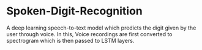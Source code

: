 # Spoken-Digit-Recognition

A deep learning speech-to-text model which predicts the digit given by the user through voice.
In this, Voice recordings are first converted to spectrogram which is
then passed to LSTM layers.

